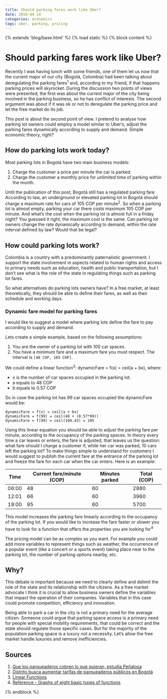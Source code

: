 ```yaml
---
title: Should parking fares work like Uber?
date: 2018-04-14 
categories: economics
tags: uber, parking, pricing
---
```


{% extends 'blog/base.html' %}
{% load static %}
{% block content %}

# Should parking fares work like Uber?

Recently I was having lunch with some friends, one of them let us now that the current major of our city (Bogotá, Colombia) had been talking about deregulating the parking fares<sup>1</sup> and, according to my friend, if that happens parking prices will skyrocket. During the discussion two points of views were presented, the first was about the current major of the city being involved in the parking business, so he has conflict of interests. The second argument was about if it was ok or not to deregulate the parking price and let the free market do its job.

This post is about the second point of view. I pretend to analyse how parking lot owners could employ a model similar to Uber’s, adjust the parking fares dynamically according to supply and demand. Simple economic theory, right?

## How do parking lots work today?

Most parking lots in Bogotá have two main business models:

1. Charge the customer a price per minute the car is parked.
1. Charge the customer a monthly price for unlimited time of parking within the month.

Until the publication of this post, Bogotá still has a regulated parking fare. According to law, an underground or elevated parking lot in Bogotá should charge a maximum rate for cars of 105 COP per minute<sup>2</sup>. So when a parking lot is almost empty, parking your car there costs maximum 105 COP per minute. And what’s the cost when the parking lot is almost full in a friday night? You guessed it right, the maximum cost is the same. Can parking lot owners change the rate dynamically according to demand, within the rate interval defined by law? Would that be legal?

## How could parking lots work?

Colombia is a country with a predominantly paternalistic government. I support the state involvement in aspects related to human rights and access to primary needs such as education, health and public transportation, but I don’t see what is the role of the state in regulating things such as parking lot fares.

So what alternatives do parking lots owners have? In a free market, at least theoretically, they should be able to define their fares, as well as their schedule and working days.

### Dynamic fare model for parking fares

I would like to suggest a model where parking lots define the fare to pay according to supply and demand.

Lets create a simple example, based on the following assumptions:

1. You are the owner of a parking lot with 100 car spaces.
1. You have a minimum fare and a maximum fare you must respect. 
   The interval is `[48 COP, 105 COP]`.

We could define a linear function<sup>3</sup>: dynamicFare = f(x) = ceil(a + bx), where:

* x is the number of car spaces occupied in the parking lot.
* a equals to 48 COP
* b equals to 0.57 COP

So in case the parking lot has 99 car spaces occupied the dynamicFare would be:

```
dynamicFare = f(x) = ceil(a + bx)
dynamicFare = f(99) = ceil(48 + (0.57*99))
dynamicFare = f(99) = ceil(104.43) = 105
```

Using this linear equation you should be able to adjust the parking fare per minute, according to the occupancy of the parking spaces. In theory every time a car leaves or enters, the fare is adjusted, that leaves us the question: what fare should I charge a customer if, while her car was parked, 10 cars left the parking lot? To make things simple to understand for customers I would suggest to publish the current fare at the entrance of the parking lot and freeze the fare for each car when the car enters. Here is an example:

| Time  | Current fare/minute (COP) | Minutes parked | Total (COP) |
| ----- | ------------------------- | -------------- | ----------- |
| 06:00 | 48 | 60 | 2880 |
| 12:01 | 66 | 60 | 3960 |
| 19:00 | 95 | 60 | 5700 |

This model increases the parking fare linearly according to the occupancy of the parking lot. If you would like to increase the fare faster or slower you have to look for a function that offers the properties you are looking for<sup>4<sup>.

The pricing model can be as complex as you want. For example you could add more variables to represent things such as weather, the occurrence of a popular event (like a concert or a sports event) taking place near to the parking lot, the number of parking options nearby, etc.

## Why?
This debate is important because we need to clearly define and delimit the role of the state and its relationship with the citizens. As a free market advocate I think it is crucial to allow business owners define the variables that impact the operation of their companies. Variables that in this case could promote competition, efficiency and innovation.

Being able to park a car in the city is not a primary need for the average citizen. Someone could argue that parking space access is a primary need for people with special mobility requirements, that could be correct and the state should regulate those specific cases. But for the majority of the population parking space is a luxury not a necessity. Let’s allow the free market handle luxuries and remove inefficiencies.

## Sources

1. [Que los parqueaderos cobren lo que quieran, estudia Peñalosa](https://www.elespectador.com/noticias/bogota/que-los-parqueaderos-cobren-lo-que-quieran-estudia-penalosa-articulo-707171)
1. [Distrito busca aumentar tarifas de parqueaderos públicos en Bogotá](https://www.elespectador.com/noticias/bogota/distrito-busca-aumentar-tarifas-de-parqueaderos-publicos-en-bogota-articulo-733795)
1. [Linear Functions](http://www.columbia.edu/itc/sipa/math/linear.html)
1. [Reference - Graphs of eight basic types of functions](http://mathonweb.com/help_ebook/html/functions_4.htm)

{% endblock %}

